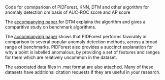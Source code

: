 
Code for comnpariosn of PIDForest, KNN, DTM and other algorithm for anomaly detection om basis of AUC-ROC score and AP score

The [accompanying paper ](https://papers.nips.cc/paper/9274-statistical-analysis-of-nearest-neighbor-methods-for-anomaly-detection.pdf) for DTM explains the algorithm and gives a comparitive study on benchmark algorithms.

The [accompanying paper](https://arxiv.org/abs/1912.03582) shows that PIDForest performs favorably in comparison to several popular anomaly detection methods, across a broad range of benchmarks. PIDForest also provides a succinct explanation for why a point is labelled anomalous, by providing a set of features and ranges for them which are relatively uncommon in the dataset.

The associated data files in .mat format are also attached. Many of these datasets have additional citation requests if they are useful in your research.


